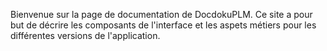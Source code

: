 Bienvenue sur la page de documentation de DocdokuPLM. Ce site a pour but de décrire les composants de l'interface et les aspets métiers pour les différentes versions de l'application.